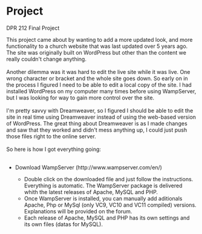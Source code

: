 # Project
DPR 212 Final Project

This project came about by wanting to add a more updated look, and more functionality to a church website that was last updated over 5 years ago. The site was originally built on WordPress but other than the content we really couldn't change anything.
<br><br>
Another dilemma was it was hard to edit the live site while it was live. One wrong character or bracket and the whole site goes down. So early on in the process I figured I need to be able to edit a local copy of the site. I had installed WordPress on my computer many times before using WampServer, but I was looking for way to gain more control over the site.
<br><br>
I'm pretty savvy with Dreamweaver, so I figured I should be able to edit the site in real time using Dreamweaver instead of using the web-based version of WordPress. The great thing about Dreamweaver is as I made changes and saw that they worked and didn't mess anything up, I could just push those files right to the online server.
<br><br>
So here is how I got everything going:
<br><br>

<ul>
	<li>Download WampServer (http://www.wampserver.com/en/)</li>
	<ul>
		<li>Double click on the downloaded file and just follow the instructions. Everything is automatic. The WampServer package is delivered whith the latest releases of Apache, MySQL and PHP.</li>
		<li>Once WampServer is installed, you can manually add aditionals Apache, Php or MySql (only VC9, VC10 and VC11 compiled) versions. Explanations will be provided on the forum.</li>
		<li>Each release of Apache, MySQL and PHP has its own settings and its own files (datas for MySQL).</li>
	<ul>
</ul>

